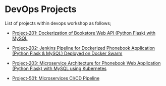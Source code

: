 # DevOps Projects

List of projects within devops workshop as follows;

- [Project-201: Dockerization of Bookstore Web API (Python Flask) with MySQL](./201-dockerization-bookstore-api-on-python-flask-mysql/README.md)

- [Project-202: Jenkins Pipeline for Dockerized Phonebook Application (Python Flask & MySQL) Deployed on Docker Swarm](./202-jenkins-pipeline-for-phonebook-app-on-docker-swarm/README.md)

- [Project-203: Microservice Architecture for Phonebook Web Application (Python Flask) with MySQL using Kubernetes](./203-Kubernetes-Microservice-Phonebook/README.md)

- [Project-501: Microservices CI/CD Pipeline](./501-microservices-ci-cd-pipeline/README.md)
